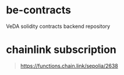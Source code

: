 # be-contracts
VeDA solidity contracts backend repository

# chainlink subscription

> https://functions.chain.link/sepolia/2638